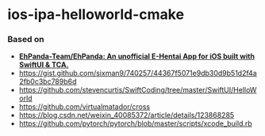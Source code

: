 ios-ipa-helloworld-cmake
====================
### Based on
- [**EhPanda-Team/EhPanda: An unofficial E-Hentai App for iOS built with SwiftUI & TCA.**](https://github.com/EhPanda-Team/EhPanda)
- https://gist.github.com/sixman9/740257/44367f5071e9db30d9b51d2f4a2fb0c3bc789b6d
- https://github.com/stevencurtis/SwiftCoding/tree/master/SwiftUI/HelloWorld
- https://github.com/virtualmatador/cross
- https://blog.csdn.net/weixin_40085372/article/details/123868285
- https://github.com/pytorch/pytorch/blob/master/scripts/xcode_build.rb
